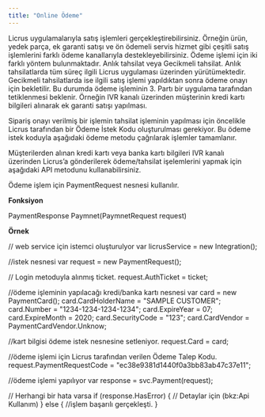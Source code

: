 ```yaml
---
title: "Online Ödeme"
---
```


Licrus uygulamalarıyla satış işlemleri gerçekleştirebilirsiniz. Örneğin ürün, yedek parça, ek garanti satışı ve ön ödemeli servis hizmet gibi çeşitli satış işlemlerini farklı ödeme kanallarıyla destekleyebilirsiniz. Ödeme işlemi için iki farklı yöntem bulunmaktadır. Anlık tahsilat veya Gecikmeli tahsilat. Anlık tahsilatlarda tüm süreç ilgili Licrus uygulaması üzerinden yürütümektedir. Gecikmeli tahsilatlarda ise ilgili satış işlemi yapıldıktan sonra ödeme onayı için bekletilir. Bu durumda ödeme işleminin 3. Partı bir uygulama tarafından tetiklenmesi beklenir. Örneğin IVR kanalı üzerinden müşterinin kredi kartı bilgileri alınarak ek garanti satışı yapılması.

Sipariş onayı verilmiş bir işlemin tahsilat işleminin yapılması için öncelikle Licrus tarafından bir Ödeme İstek Kodu oluşturulması gerekiyor. Bu ödeme istek koduyla aşağıdaki ödeme metodu çağrılarak işlemler tamamlanır.

Müşterilerden alınan kredi kartı veya banka kartı bilgileri IVR kanalı üzerinden Licrus’a gönderilerek ödeme/tahsilat işelemlerini yapmak için  aşağıdaki API metodunu kullanabilirsiniz.

Ödeme işlem için PaymentRequest nesnesi kullanılır.

**Fonksiyon**

PaymentResponse Paymnet(PaymnetRequest request)

**Örnek**

// web service için istemci oluşturulyor
var licrusService = new Integration();

//istek nesnesi
var request = new PaymentRequest();

// Login metoduyla alınmış ticket.
request.AuthTicket = ticket;

//ödeme işleminin yapılacağı kredi/banka kartı nesnesi
var card = new PaymentCard();
card.CardHolderName = "SAMPLE CUSTOMER";
card.Number = "1234-1234-1234-1234";
card.ExpireYear = 07;
card.ExpireMonth = 2020;
card.SecurityCode = "123";
card.CardVendor = PaymentCardVendor.Unknow;

//kart bilgisi ödeme istek nesnesine setleniyor.
request.Card = card;

//ödeme işlemi için Licrus tarafından verilen Ödeme Talep Kodu.
request.PaymentRequestCode = "ec38e9381d1440f0a3bb83ab47c37e11";

//ödeme işlemi yapılıyor
var response = svc.Payment(request);

// Herhangi bir hata varsa
if (response.HasError) &#123;
    // Detaylar için (bkz:Api Kullanım)
&#125;
else &#123;
    //işlem başarılı gerçekleşti.
&#125;
